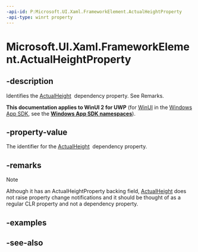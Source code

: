 ```yaml
---
-api-id: P:Microsoft.UI.Xaml.FrameworkElement.ActualHeightProperty
-api-type: winrt property
---
```


<!-- Property syntax
public Windows.UI.Xaml.DependencyProperty ActualHeightProperty { get; }
-->

# Microsoft.UI.Xaml.FrameworkElement.ActualHeightProperty

## -description
Identifies the [ActualHeight](frameworkelement_actualheight.md)  dependency property. See Remarks.

**This documentation applies to WinUI 2 for UWP** (for [WinUI](/windows/apps/winui/winui3/) in the [Windows App SDK](/windows/apps/windows-app-sdk/), see the **[Windows App SDK namespaces](/windows/windows-app-sdk/api/winrt/)**).

## -property-value
The identifier for the [ActualHeight](frameworkelement_actualheight.md)  dependency property.

## -remarks
> [!NOTE]
> Although it has an ActualHeightProperty backing field, [ActualHeight](frameworkelement_actualheight.md) does not raise property change notifications and it should be thought of as a regular CLR property and not a dependency property.

## -examples

## -see-also
